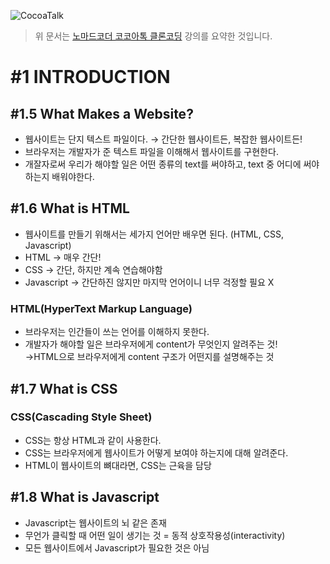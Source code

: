 ![CocoaTalk](https://nomadcoders.co/_next/image?url=https%3A%2F%2Fd1telmomo28umc.cloudfront.net%2Fmedia%2Fpublic%2Favatars%2FkokoaThumbnail_h8OxaLt_WUzjUct.jpg&w=3840&q=75)
> 위 문서는 [노마드코더 코코아톡 클론코딩](https://nomadcoders.co/kokoa-clone/lobby) 강의를 요약한 것입니다.
# #1 INTRODUCTION
## #1.5 What Makes a Website?
- 웹사이트는 단지 텍스트 파일이다. → 간단한 웹사이트든, 복잡한 웹사이트든!
- 브라우저는 개발자가 준 텍스트 파일을 이해해서 웹사이트를 구현한다.
- 개잘자로써 우리가 해야할 일은 어떤 종류의 text를 써야하고, text 중 어디에 써야하는지 배워야한다.
## #1.6 What is HTML
- 웹사이트를 만들기 위해서는 세가지 언어만 배우면 된다. (HTML, CSS, Javascript)
- HTML → 매우 간단!
- CSS → 간단, 하지만 계속 연습해야함
- Javascript → 간단하진 않지만 마지막 언어이니 너무 걱정할 필요 X
### HTML(HyperText Markup Language)
- 브라우저는 인간들이 쓰는 언어를 이해하지 못한다.
- 개발자가 해야할 일은 브라우저에게 content가 무엇인지 알려주는 것!<br>→HTML으로 브라우저에게 content 구조가 어떤지를 설명해주는 것

## #1.7 What is CSS
### CSS(Cascading Style Sheet)
- CSS는 항상 HTML과 같이 사용한다.
- CSS는 브라우저에게 웹사이트가 어떻게 보여야 하는지에 대해 알려준다.
- HTML이 웹사이트의 뼈대라면, CSS는 근육을 담당

## #1.8 What is Javascript
- Javascript는 웹사이트의 뇌 같은 존재
- 무언가 클릭할 때 어떤 일이 생기는 것 = 동적 상호작용성(interactivity)
- 모든 웹사이트에서 Javascript가 필요한 것은 아님


